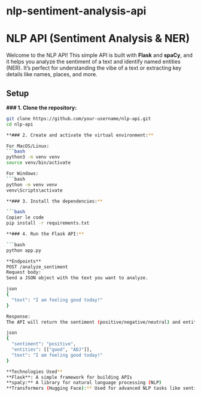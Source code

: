# nlp-sentiment-analysis-api

# NLP API (Sentiment Analysis & NER)

Welcome to the NLP API! This simple API is built with **Flask** and **spaCy**, and it helps you analyze the sentiment of a text and identify named entities (NER). It’s perfect for understanding the vibe of a text or extracting key details like names, places, and more.

## Setup

**### 1. Clone the repository:**

```bash
git clone https://github.com/your-username/nlp-api.git
cd nlp-api

**### 2. Create and activate the virtual environment:**

For MacOS/Linux:
```bash
python3 -m venv venv
source venv/bin/activate

For Windows:
```bash
python -m venv venv
venv\Scripts\activate

**### 3. Install the dependencies:**

```bash
Copier le code
pip install -r requirements.txt

**### 4. Run the Flask API:**

```bash
python app.py

**Endpoints**
POST /analyze_sentiment
Request body:
Send a JSON object with the text you want to analyze.

json
{
  "text": "I am feeling good today!"
}

Response:
The API will return the sentiment (positive/negative/neutral) and entities (like people, places, or dates) found in the text.

json
{
  "sentiment": "positive",
  "entities": [["good", "ADJ"]],
  "text": "I am feeling good today!"
}

**Technologies Used**
**Flask**: A simple framework for building APIs
**spaCy:** A library for natural language processing (NLP)
**Transformers (Hugging Face):** Used for advanced NLP tasks like sentiment analysis
